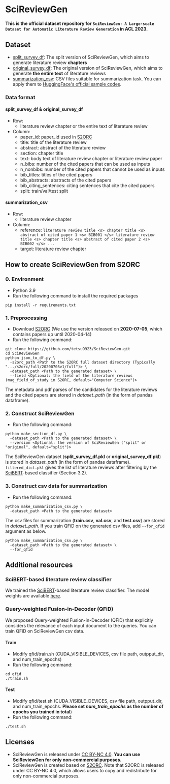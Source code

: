 # SciReviewGen
**This is the official dataset repository for `SciReviewGen: A Large-scale Dataset for Automatic Literature Review Generation` in ACL 2023.**

## Dataset
- [split_survey_df](https://drive.google.com/file/d/1BUj7Eb8vl-hl8qNFIAK--ONkj_UIwwNN/view?usp=share_link): The split version of SciReviewGen, which aims to generate literature review **chapters**
- [original_survey_df](https://drive.google.com/file/d/1xFiSXWBLKTHmnlSP9iPDfwEUOg8KaXln/view?usp=share_link): The original version of SciReviewGen, which aims to generate **the entire text** of literature reviews
- [summarization_csv](https://drive.google.com/drive/folders/1q_tI99-UTosq_Hpus0V5E5T3LLndArRo?usp=sharing): CSV files suitable for summarization task. You can apply them to [HuggingFace's official sample codes](https://github.com/huggingface/transformers/tree/main/examples/pytorch/summarization#custom-csv-files).

### Data format
#### split_survey_df & original_survey_df
- Row: 
  - literature review chapter or the entire text of literature review
- Column:
  - paper_id: paper_id used in [S2ORC](https://github.com/allenai/s2orc)
  - title: title of the literature review
  - abstract: abstract of the literature review
  - section: chapter title
  - text: body text of literature review chapter or literature review paper
  - n_bibs: number of the cited papers that can be used as inputs
  - n_nonbibs: number of the cited papers that cannot be used as inputs
  - bib_titles: titles of the cited papers
  - bib_abstracts: abstracts of the cited papers
  - bib_citing_sentences: citing sentences that cite the cited papers
  - split: train/val/test split

#### summarization_csv
- Row: 
  - literature review chapter
- Column:
  - reference: `literature review title <s> chapter title <s> abstract of cited paper 1 <s> BIB001 </s> literature review title <s> chapter title <s> abstract of cited paper 2 <s> BIB002 </s> ...`
  - target: literature review chapter


## How to create SciReviewGen from S2ORC
### 0. Environment
- Python 3.9
- Run the following command to install the required packages
```
pip install -r requirements.txt
```

### 1. Preprocessing
- Download [S2ORC](https://github.com/allenai/s2orc) (We use the version released on **2020-07-05**, which contains papers up until 2020-04-14)
- Run the following command:
```
git clone https://github.com/tetsu9923/SciReviewGen.git
cd SciReviewGen
python json_to_df.py \
  -s2orc_path <Path to the S2ORC full dataset directory (Typically ".../s2orc/full/20200705v1/full")> \
  -dataset_path <Path to the generated dataset> \
  --field <Optional: the field of the literature reviews (mag_field_of_study in S2ORC, default="Computer Science")>
```
The metadata and pdf parses of the candidates for the literature reviews and the cited papers are stored in *dataset_path* (in the form of pandas dataframe).

### 2. Construct SciReviewGen
- Run the following command:
```
python make_section_df.py \
  -dataset_path <Path to the generated dataset> \
  --version <Optional: the version of SciReviewGen ("split" or "original", default="split")>
```
The SciReviewGen dataset (**split_survey_df.pkl** or **original_survey_df.pkl**) is stored in *dataset_path* (in the form of pandas dataframe).
`filtered_dict.pkl` gives the list of literature reviews after filtering by the [SciBERT](https://arxiv.org/abs/1903.10676)-based classifier (Section 3.2).

### 3. Construct csv data for summarization
- Run the following command:
```
python make_summarization_csv.py \
  -dataset_path <Path to the generated dataset> 
```
The csv files for summarization (**train.csv**, **val.csv**, and **test.csv**) are stored in *dataset_path*.
If you train QFiD on the generated csv files, add `--for_qfid` argument as below.
```
python make_summarization_csv.py \
  -dataset_path <Path to the generated dataset> \
  --for_qfid
```


## Additional resources
### SciBERT-based literature review classifier
We trained the [SciBERT](https://arxiv.org/abs/1903.10676)-based literature review classifier.
The model weights are available [here](https://drive.google.com/drive/folders/1eYRXC3BOJtd49eBekUrLJxsrGBz1vM5C?usp=sharing).

### Query-weighted Fusion-in-Decoder (QFiD)
We proposed Query-weighted Fusion-in-Decoder (QFiD) that explicitly considers the relevance of each input document to the queries.
You can train QFiD on SciReviewGen csv data.
#### Train
- Modify qfid/train.sh (CUDA_VISIBLE_DEVICES, csv file path, outpput_dir, and num_train_epochs)
- Run the following command:
```
cd qfid
./train.sh
```
#### Test
- Modify qfid/test.sh (CUDA_VISIBLE_DEVICES, csv file path, outpput_dir, and num_train_epochs. **Please set *num_train_epochs* as the number of epochs you trained in total**)
- Run the following command:
```
./test.sh
```

## Licenses
- SciReviewGen is released under [CC BY-NC 4.0](https://creativecommons.org/licenses/by-nc/4.0/). **You can use SciReviewGen for only non-commercial purposes.**
- SciReviewGen is created based on [S2ORC](https://github.com/allenai/s2orc). Note that S2ORC is released under CC BY-NC 4.0, which allows users to copy and redistribute for only non-commercial purposes.

